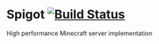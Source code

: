 Spigot [![Build Status](https://travis-ci.org/EcoCityCraft/Spigot.png)](https://travis-ci.org/EcoCityCraft/Spigot)
===========

High performance Minecraft server implementation
